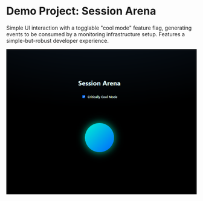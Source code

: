 # Demo Project: Session Arena

Simple UI interaction with a togglable "cool mode" feature flag, generating events 
to be consumed by a monitoring infrastructure setup. Features a simple-but-robust
developer experience.

![screenshot 1](screenshot-1.png)
